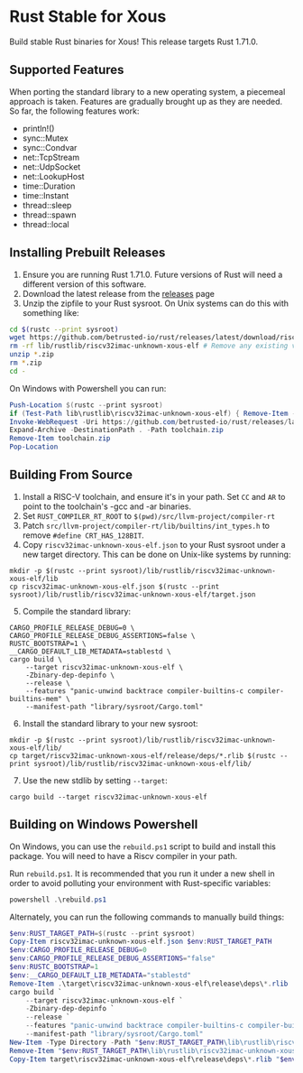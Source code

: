 # Rust Stable for Xous

Build stable Rust binaries for Xous! This release targets Rust 1.71.0.

## Supported Features

When porting the standard library to a new operating system, a piecemeal approach is taken. Features are gradually brought up as they are needed. So far, the following features work:

* println!()
* sync::Mutex
* sync::Condvar
* net::TcpStream
* net::UdpSocket
* net::LookupHost
* time::Duration
* time::Instant
* thread::sleep
* thread::spawn
* thread::local

## Installing Prebuilt Releases

1. Ensure you are running Rust 1.71.0. Future versions of Rust will need a different version of this software.
2. Download the latest release from the [releases](https://github.com/betrusted-io/rust/releases/latest) page
3. Unzip the zipfile to your Rust sysroot. On Unix systems can do this with something like:
```sh
cd $(rustc --print sysroot)
wget https://github.com/betrusted-io/rust/releases/latest/download/riscv32imac-unknown-xous_1.71.0.zip
rm -rf lib/rustlib/riscv32imac-unknown-xous-elf # Remove any existing version
unzip *.zip
rm *.zip
cd -
```

On Windows with Powershell you can run:

```powershell
Push-Location $(rustc --print sysroot)
if (Test-Path lib\rustlib\riscv32imac-unknown-xous-elf) { Remove-Item -Recurse -Force lib\rustlib\riscv32imac-unknown-xous-elf }
Invoke-WebRequest -Uri https://github.com/betrusted-io/rust/releases/latest/download/riscv32imac-unknown-xous_1.71.0.zip -Outfile toolchain.zip
Expand-Archive -DestinationPath . -Path toolchain.zip
Remove-Item toolchain.zip
Pop-Location
```

## Building From Source

1. Install a RISC-V toolchain, and ensure it's in your path. Set `CC` and `AR` to point to the toolchain's -gcc and -ar binaries.
2. Set `RUST_COMPILER_RT_ROOT` to `$(pwd)/src/llvm-project/compiler-rt`
3. Patch `src/llvm-project/compiler-rt/lib/builtins/int_types.h` to remove `#define CRT_HAS_128BIT`.
4. Copy `riscv32imac-unknown-xous-elf.json` to your Rust sysroot under a new target directory. This can be done on Unix-like systems by running:

```
mkdir -p $(rustc --print sysroot)/lib/rustlib/riscv32imac-unknown-xous-elf/lib
cp riscv32imac-unknown-xous-elf.json $(rustc --print sysroot)/lib/rustlib/riscv32imac-unknown-xous-elf/target.json
```

5. Compile the standard library:

```
CARGO_PROFILE_RELEASE_DEBUG=0 \
CARGO_PROFILE_RELEASE_DEBUG_ASSERTIONS=false \
RUSTC_BOOTSTRAP=1 \
__CARGO_DEFAULT_LIB_METADATA=stablestd \
cargo build \
    --target riscv32imac-unknown-xous-elf \
    -Zbinary-dep-depinfo \
    --release \
    --features "panic-unwind backtrace compiler-builtins-c compiler-builtins-mem" \
    --manifest-path "library/sysroot/Cargo.toml"
```

6. Install the standard library to your new sysroot:

```
mkdir -p $(rustc --print sysroot)/lib/rustlib/riscv32imac-unknown-xous-elf/lib/
cp target/riscv32imac-unknown-xous-elf/release/deps/*.rlib $(rustc --print sysroot)/lib/rustlib/riscv32imac-unknown-xous-elf/lib/
```

7. Use the new stdlib by setting `--target`:

```
cargo build --target riscv32imac-unknown-xous-elf
```

## Building on Windows Powershell

On Windows, you can use the `rebuild.ps1` script to build and install this package. You will need
to have a Riscv compiler in your path.

Run `rebuild.ps1`. It is recommended that you run it under a new shell in order to avoid polluting your environment with Rust-specific variables:

```powershell
powershell .\rebuild.ps1
```

Alternately, you can run the following commands to manually build things:

```powershell
$env:RUST_TARGET_PATH=$(rustc --print sysroot)
Copy-Item riscv32imac-unknown-xous-elf.json $env:RUST_TARGET_PATH
$env:CARGO_PROFILE_RELEASE_DEBUG=0
$env:CARGO_PROFILE_RELEASE_DEBUG_ASSERTIONS="false"
$env:RUSTC_BOOTSTRAP=1
$env:__CARGO_DEFAULT_LIB_METADATA="stablestd"
Remove-Item .\target\riscv32imac-unknown-xous-elf\release\deps\*.rlib
cargo build `
    --target riscv32imac-unknown-xous-elf `
    -Zbinary-dep-depinfo `
    --release `
    --features "panic-unwind backtrace compiler-builtins-c compiler-builtins-mem" `
    --manifest-path "library/sysroot/Cargo.toml"
New-Item -Type Directory -Path "$env:RUST_TARGET_PATH\lib\rustlib\riscv32imac-unknown-xous-elf\lib"
Remove-Item "$env:RUST_TARGET_PATH\lib\rustlib\riscv32imac-unknown-xous-elf\lib\*.rlib"
Copy-Item target\riscv32imac-unknown-xous-elf\release\deps\*.rlib "$env:RUST_TARGET_PATH\lib\rustlib\riscv32imac-unknown-xous-elf\lib"
```
